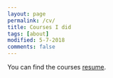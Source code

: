 ```yaml
---
layout: page
permalink: /cv/
title: Courses I did
tags: [about]
modified: 5-7-2018
comments: false
---
```



You can find the courses  [resume](https://github.com/zzh237/zzh237.github.io/blob/master/CV.pdf).
